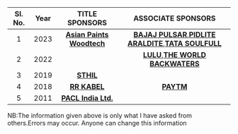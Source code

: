 
| Sl. No.| Year|TITLE SPONSORS|ASSOCIATE SPONSORS
| :-------------: |:-------------:| :-----:| :-----:| 
1 | 2023 |   **[Asian Paints Woodtech](https://www.asianpaints.com/)**  | **[BAJAJ PULSAR](https://www.bajajauto.com/bikes/pulsar)**,**[PIDLITE ARALDITE](https://pidilite.com/)**,**[TATA SOULFULL](https://www.soulfull.co.in/)**
2 |    2022   |  | **[LULU](https://www.lulugroupinternational.com/)**,**[THE WORLD BACKWATERS](http://www.theworldbackwaters.in/)**
3 |    2019   | **[STHIL](https://www.stihl.in/)** | 
4 |    2018   |**[RR  KABEL](https://www.rrkabel.com/)**| **[PAYTM](https://paytm.com/)** |
5 |    2011   |**[PACL India Ltd.](https://www.paclltd.com/)**|




NB:The information given above is only what I have asked from others.Errors may occur. Anyone can change this information

